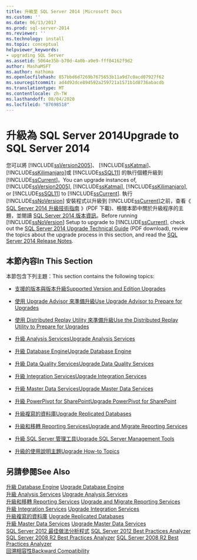 ```yaml
---
title: 升級至 SQL Server 2014 |Microsoft Docs
ms.custom: ''
ms.date: 06/13/2017
ms.prod: sql-server-2014
ms.reviewer: ''
ms.technology: install
ms.topic: conceptual
helpviewer_keywords:
- upgrading SQL Server
ms.assetid: 5064e35b-b70d-4a0b-a9e9-fff04162f9d2
author: MashaMSFT
ms.author: mathoma
ms.openlocfilehash: 857bbd6d7269b7675653b11a9d7c0acd07927f62
ms.sourcegitcommit: ad4d92dce894592a259721a1571b1d8736abacdb
ms.translationtype: MT
ms.contentlocale: zh-TW
ms.lasthandoff: 08/04/2020
ms.locfileid: "87698518"
---
```

# <a name="upgrade-to-sql-server-2014"></a><span data-ttu-id="40890-102">升級為 SQL Server 2014</span><span class="sxs-lookup"><span data-stu-id="40890-102">Upgrade to SQL Server 2014</span></span>
  <span data-ttu-id="40890-103">您可以將 [!INCLUDE[ssVersion2005](../../includes/ssversion2005-md.md)]、 [!INCLUDE[ssKatmai](../../includes/sskatmai-md.md)]、 [!INCLUDE[ssKilimanjaro](../../includes/sskilimanjaro-md.md)]或 [!INCLUDE[ssSQL11](../../includes/sssql11-md.md)] 的執行個體升級到 [!INCLUDE[ssCurrent](../../includes/sscurrent-md.md)]。</span><span class="sxs-lookup"><span data-stu-id="40890-103">You can upgrade instances of, [!INCLUDE[ssVersion2005](../../includes/ssversion2005-md.md)], [!INCLUDE[ssKatmai](../../includes/sskatmai-md.md)], [!INCLUDE[ssKilimanjaro](../../includes/sskilimanjaro-md.md)], or [!INCLUDE[ssSQL11](../../includes/sssql11-md.md)] to [!INCLUDE[ssCurrent](../../includes/sscurrent-md.md)].</span></span> <span data-ttu-id="40890-104">執行 [!INCLUDE[ssNoVersion](../../includes/ssnoversion-md.md)] 安裝程式以升級到 [!INCLUDE[ssCurrent](../../includes/sscurrent-md.md)]之前，查看《 [SQL Server 2014 升級技術指南](https://download.microsoft.com/download/7/1/5/715BDFA7-51B6-4D7B-AF17-61E78C7E538F/SQL_Server_2014_Upgrade_technical_guide.pdf) 》(PDF 下載)、檢閱本節中關於升級程序的主題，並閱讀 [SQL Server 2014 版本資訊](https://go.microsoft.com/fwlink/?LinkID=296445)。</span><span class="sxs-lookup"><span data-stu-id="40890-104">Before running [!INCLUDE[ssNoVersion](../../includes/ssnoversion-md.md)] Setup to upgrade to [!INCLUDE[ssCurrent](../../includes/sscurrent-md.md)], check out the [SQL Server 2014 Upgrade Technical Guide](https://download.microsoft.com/download/7/1/5/715BDFA7-51B6-4D7B-AF17-61E78C7E538F/SQL_Server_2014_Upgrade_technical_guide.pdf) (PDF download), review the topics about the upgrade process in this section, and read the [SQL Server 2014 Release Notes](https://go.microsoft.com/fwlink/?LinkID=296445).</span></span>  
  
## <a name="in-this-section"></a><span data-ttu-id="40890-105">本節內容</span><span class="sxs-lookup"><span data-stu-id="40890-105">In This Section</span></span>  
 <span data-ttu-id="40890-106">本節包含下列主題：</span><span class="sxs-lookup"><span data-stu-id="40890-106">This section contains the following topics:</span></span>  
  
-   [<span data-ttu-id="40890-107">支援的版本與版本升級</span><span class="sxs-lookup"><span data-stu-id="40890-107">Supported Version and Edition Upgrades</span></span>](supported-version-and-edition-upgrades.md)  
  
-   [<span data-ttu-id="40890-108">使用 Upgrade Advisor 來準備升級</span><span class="sxs-lookup"><span data-stu-id="40890-108">Use Upgrade Advisor to Prepare for Upgrades</span></span>](../../sql-server/install/use-upgrade-advisor-to-prepare-for-upgrades.md)  
  
-   [<span data-ttu-id="40890-109">使用 Distributed Replay Utility 來準備升級</span><span class="sxs-lookup"><span data-stu-id="40890-109">Use the Distributed Replay Utility to Prepare for Upgrades</span></span>](../../sql-server/install/use-the-distributed-replay-utility-to-prepare-for-upgrades.md)  
  
-   [<span data-ttu-id="40890-110">升級 Analysis Services</span><span class="sxs-lookup"><span data-stu-id="40890-110">Upgrade Analysis Services</span></span>](upgrade-analysis-services.md)  
  
-   [<span data-ttu-id="40890-111">升級 Database Engine</span><span class="sxs-lookup"><span data-stu-id="40890-111">Upgrade Database Engine</span></span>](upgrade-database-engine.md)  
  
-   [<span data-ttu-id="40890-112">升級 Data Quality Services</span><span class="sxs-lookup"><span data-stu-id="40890-112">Upgrade Data Quality Services</span></span>](upgrade-data-quality-services.md)  
  
-   [<span data-ttu-id="40890-113">升級 Integration Services</span><span class="sxs-lookup"><span data-stu-id="40890-113">Upgrade Integration Services</span></span>](../../integration-services/install-windows/upgrade-integration-services.md)  
  
-   [<span data-ttu-id="40890-114">升級 Master Data Services</span><span class="sxs-lookup"><span data-stu-id="40890-114">Upgrade Master Data Services</span></span>](upgrade-master-data-services.md)  
  
-   [<span data-ttu-id="40890-115">升級 PowerPivot for SharePoint</span><span class="sxs-lookup"><span data-stu-id="40890-115">Upgrade PowerPivot for SharePoint</span></span>](upgrade-power-pivot-for-sharepoint.md)  
  
-   [<span data-ttu-id="40890-116">升級複寫的資料庫</span><span class="sxs-lookup"><span data-stu-id="40890-116">Upgrade Replicated Databases</span></span>](../../database-engine/install-windows/upgrade-replicated-databases.md)  
  
-   [<span data-ttu-id="40890-117">升級和移轉 Reporting Services</span><span class="sxs-lookup"><span data-stu-id="40890-117">Upgrade and Migrate Reporting Services</span></span>](../../reporting-services/install-windows/upgrade-and-migrate-reporting-services.md)  
  
-   [<span data-ttu-id="40890-118">升級 SQL Server 管理工具</span><span class="sxs-lookup"><span data-stu-id="40890-118">Upgrade SQL Server Management Tools</span></span>](upgrade-sql-server-management-tools.md)  
  
-   [<span data-ttu-id="40890-119">升級的使用說明主題</span><span class="sxs-lookup"><span data-stu-id="40890-119">Upgrade How-to Topics</span></span>](../../../2014/sql-server/install/upgrade-how-to-topics.md)  
  
## <a name="see-also"></a><span data-ttu-id="40890-120">另請參閱</span><span class="sxs-lookup"><span data-stu-id="40890-120">See Also</span></span>  
 <span data-ttu-id="40890-121">[升級 Database Engine](upgrade-database-engine.md) </span><span class="sxs-lookup"><span data-stu-id="40890-121">[Upgrade Database Engine](upgrade-database-engine.md) </span></span>  
 <span data-ttu-id="40890-122">[升級 Analysis Services](upgrade-analysis-services.md) </span><span class="sxs-lookup"><span data-stu-id="40890-122">[Upgrade Analysis Services](upgrade-analysis-services.md) </span></span>  
 <span data-ttu-id="40890-123">[升級和移轉 Reporting Services](../../reporting-services/install-windows/upgrade-and-migrate-reporting-services.md) </span><span class="sxs-lookup"><span data-stu-id="40890-123">[Upgrade and Migrate Reporting Services](../../reporting-services/install-windows/upgrade-and-migrate-reporting-services.md) </span></span>  
 <span data-ttu-id="40890-124">[升級 Integration Services](../../integration-services/install-windows/upgrade-integration-services.md) </span><span class="sxs-lookup"><span data-stu-id="40890-124">[Upgrade Integration Services](../../integration-services/install-windows/upgrade-integration-services.md) </span></span>  
 <span data-ttu-id="40890-125">[升級複寫的資料庫](../../database-engine/install-windows/upgrade-replicated-databases.md) </span><span class="sxs-lookup"><span data-stu-id="40890-125">[Upgrade Replicated Databases](../../database-engine/install-windows/upgrade-replicated-databases.md) </span></span>  
 <span data-ttu-id="40890-126">[升級 Master Data Services](upgrade-master-data-services.md) </span><span class="sxs-lookup"><span data-stu-id="40890-126">[Upgrade Master Data Services](upgrade-master-data-services.md) </span></span>  
 <span data-ttu-id="40890-127">[SQL Server 2012 最佳做法分析程式](https://www.microsoft.com/download/details.aspx?id=29302) </span><span class="sxs-lookup"><span data-stu-id="40890-127">[SQL Server 2012 Best Practices Analyzer](https://www.microsoft.com/download/details.aspx?id=29302) </span></span>  
 <span data-ttu-id="40890-128">[SQL Server 2008 R2 Best Practices Analyzer](https://www.microsoft.com/download/details.aspx?id=436) </span><span class="sxs-lookup"><span data-stu-id="40890-128">[SQL Server 2008 R2 Best Practices Analyzer](https://www.microsoft.com/download/details.aspx?id=436) </span></span>  
 [<span data-ttu-id="40890-129">回溯相容性</span><span class="sxs-lookup"><span data-stu-id="40890-129">Backward Compatibility</span></span>](../../../2014/getting-started/backward-compatibility.md)  
  
  
